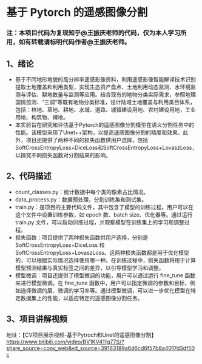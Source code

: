 # 基于 Pytorch 的遥感图像分割

### 注：本项目代码为复现知乎@王振庆老师的代码，仅为本人学习所用，如有转载请标明代码作者@王振庆老师。

## 1、绪论

- 基于不同地形地貌的高分辨率遥感影像资料，利用遥感影像智能解译技术识别提取土地覆盖和利用类型，实现生态资产盘点、土地利用动态监测、水环境监测与评估、耕地数量与监测等应用。结合现有的地物分类实际需求，参照地理国情监测、“三调”等既有地物分类标准，设计陆域土地覆盖与利用类目体系，包括：林地、草地、耕地、水域、道路、城镇建设用地、农村建设用地，工业用地、构筑物、裸地。
- 本实验旨在研究和评估基于Pytorch的遥感图像分割模型在语义分割任务中的性能。该模型采用了Unet++架构，以提高遥感图像分割的精度和效果。此外，项目还提供了两种不同的损失函数供用户选择，包括SoftCrossEntropyLoss+DiceLoss和SoftCrossEntropyLoss+LovaszLoss，以探究不同损失函数对分割结果的影响。

## 2、代码描述

- count_classes.py：统计数据中每个类的像素占比情况。
- data_process.py：数据预处理，分割训练集和测试集。
- train.py：是项目的主要代码文件，其中包含了模型的训练过程。用户可以在这个文件中设置训练参数，如 epoch 数、batch size、优化器等。通过运行 train.py 文件，可以启动训练过程，并观察模型在训练集上的学习和调整过程。
- 损失函数：项目提供了两种损失函数供用户选择，分别是 SoftCrossEntropyLoss+DiceLoss 和 SoftCrossEntropyLoss+LovaszLoss。这两种损失函数都是用于优化模型的，可以根据实际情况选择使用哪一种。在训练过程中，损失函数将用于计算模型预测结果与真实标签之间的差异，以引导模型学习和调整。
- 模型微调：项目还提供了模型微调的功能，用户可以通过运行 fine_tune 函数来进行模型微调。在 fine_tune 函数中，用户可以指定微调的参数和目标，例如选择微调的层、微调的学习率等。通过模型微调，可以进一步优化模型在特定数据集上的性能，以适应特定的遥感图像分割任务。

## 3、项目讲解视频
地址：【CV项目展示视频-基于Pytroch和Unet的遥感图像分割】 https://www.bilibili.com/video/BV1KV411g77S/?share_source=copy_web&vd_source=39163189a6d6cd6f57b8a4017d3df50c
